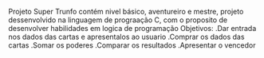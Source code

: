 Projeto Super Trunfo contém nivel básico, aventureiro e mestre, projeto dessenvolvido na linguagem de prograação C, com o proposito de desenvolver habilidades em logica de programação
Objetivos:
.Dar entrada nos dados das cartas e apresentalos ao usuario
.Comprar os dados das cartas
.Somar os poderes 
.Comparar os resultados 
.Apresentar o vencedor 
